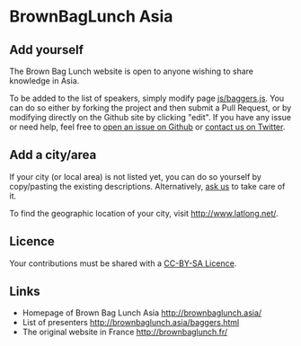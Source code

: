 BrownBagLunch Asia
=============

Add yourself
-------------

The Brown Bag Lunch website is open to anyone wishing to share knowledge in Asia.

To be added to the list of speakers, simply modify page [js/baggers.js](https://github.com/elefevre/BrownBagLunch-sg/blob/gh-pages/js/baggers.js). You can do so either by forking the project and then submit a Pull Request, or by modifying directly on the Github site by clicking "edit". If you have any issue or need help, feel free to [open an issue on Github](https://github.com/elefevre/BrownBagLunch-sg/issues/new) or [contact us on Twitter](https://twitter.com/elefevre).

Add a city/area
-------------------

If your city (or local area) is not listed yet, you can do so yourself by copy/pasting the existing descriptions. Alternatively, [ask us](https://github.com/elefevre/BrownBagLunch-sg/issues/new) to take care of it.

To find the geographic location of your city, visit <http://www.latlong.net/>.

Licence
---------

Your contributions must be shared with a [CC-BY-SA Licence](https://github.com/elefevre/BrownBagLunch-sg/blob/gh-pages/LICENSE.md).

Links
-------

* Homepage of Brown Bag Lunch Asia <http://brownbaglunch.asia/>
* List of presenters <http://brownbaglunch.asia/baggers.html>
* The original website in France <http://brownbaglunch.fr/>

